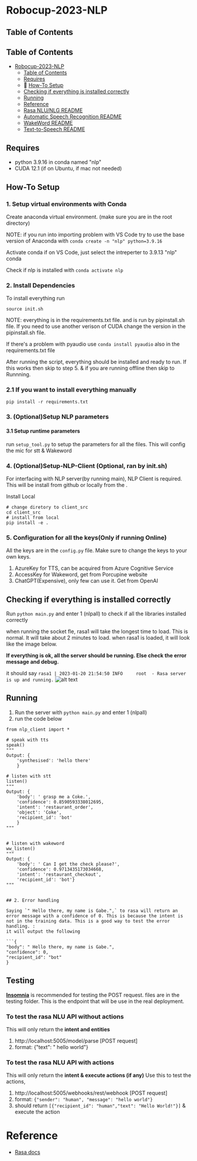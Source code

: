 # Robocup-2023-NLP

## Table of Contents

## Table of Contents

- [Robocup-2023-NLP](#robocup-2023-nlp)
  - [Table of Contents](#table-of-contents)
  - [Requires](#requires)
  - 🚀 [How-To Setup](#how-to-setup)
  - [Checking if everything is installed correctly](#checking-if-everything-is-installed-correctly)
  - [Running](#running)
  - [Reference](#reference)
  - [Rasa NLU/NLG README](https://github.com/EIC-NLP/Robocup-2023-NLP/tree/main/rasa)
  - [Automatic Speech Recognition README](https://github.com/EIC-NLP/Robocup-2023-NLP/tree/main/stt)
  - [WakeWord README](https://github.com/EIC-NLP/Robocup-2023-NLP/tree/main/wakeword)
  - [Text-to-Speech README](https://github.com/EIC-NLP/Robocup-2023-NLP/tree/main/tts)

## Requires

- python 3.9.16 in conda named "nlp"
- CUDA 12.1 (if on Ubuntu, if mac not needed)


## How-To Setup

### 1. Setup virtual environments with Conda

Create anaconda virtual environment. (make sure you are in the root directory)

NOTE: if you run into importing problem with VS Code try to use the base version of Anaconda with
```conda create -n "nlp" python=3.9.16```

Activate conda
   if on VS Code, just select the intreperter to 3.9.13 "nlp" conda

Check if nlp is installed with ```conda activate nlp```


### 2. Install Dependencies
To install everything run
```shell
source init.sh
```

NOTE: everything is in the requirements.txt file. and is run by pipinstall.sh file. If you need to use another verison of CUDA change the version in the pipinstall.sh file.

If there's a problem with pyaudio use `conda install pyaudio` also in the requirements.txt file

After running the script, everything should be installed and ready to run.
        If this works then skip to step 5. & if you are running offline then skip to Runnning.

### 2.1 If you want to install everything manually
```shell
pip install -r requirements.txt
```

### 3. (Optional)Setup NLP parameters

#### 3.1 Setup runtime parameters
run `setup_tool.py` to setup the parameters for all the files. This will config the mic for stt & Wakeword


### 4. (Optional)Setup-NLP-Client (Optional, ran by init.sh)
For interfacing with NLP server(by running main), NLP Client is required. This will be install from github or locally from the .

Install Local
```shell
# change diretory to client_src
cd client_src
# install from local
pip install -e .
```

<!-- Install the lastest from Github
```shell
pip install git+https://github.com/EIC-NLP/Robocup-2023-NLP/client_src.git
``` -->

### 5. Configuration for all the keys(Only if running Online)
All the keys are in the `config.py` file. Make sure to change the keys to your own keys.
1. AzureKey for TTS, can be acquired from Azure Cognitive Service
2. AccessKey for Wakeword, get from Porcupine website
3. ChatGPT(Expensive), only few can use it. Get from OpenAI


## Checking if everything is installed correctly
Run `python main.py` and enter 1 (nlpall) to check if all the libraries installed correctly

when running the socket fle, rasa1 will take the longest time to load. This is normal. It will take about 2 minutes to load.
when rasa1 is loaded, it will look like the image below.

**If everything is ok, all the server should be running. Else check the error message and debug.**

it should say `rasa1 | 2023-01-20 21:54:50 INFO     root  - Rasa server is up and running.`
![alt text](misc/runningexample1.png)


## Running

1. Run the server with `python main.py` and enter 1 (nlpall)
2. run the code below

```
from nlp_client import *

# speak with tts
speak()
"""
Output: {
    'synthesised': 'hello there'
    }

# listen with stt
listen()
"""
Output: {
    'body': ' grasp me a Coke.',
    'confidence': 0.8590593338012695,
    'intent': 'restaurant_order',
    'object': 'Coke',
    'recipient_id': 'bot'
    }
"""


# listen with wakeword
ww_listen()
"""
Output: {
    'body': ' Can I get the check please?',
    'confidence': 0.9713435173034668,
    'intent': 'restaurant_checkout',
    'recipient_id': 'bot'}
"""
```

```

## 2. Error handling

Saying `" Hello there, my name is Gabe.",` to rasa will return an error message with a confidence of 0. This is because the intent is not in the training data. This is a good way to test the error handling. :
it will output the following

```{
"body": " Hello there, my name is Gabe.",
"confidence": 0,
"recipient_id": "bot"
}

```

## Testing

**[Insomnia](https://insomnia.rest/download)** is recommended for testing the POST request. files are in the testing folder. This is the endpoint that will be use in the real deployment.

### To test the rasa NLU API without actions

This will only return the **intent and entities**

1. http://localhost:5005/model/parse [POST request]
2. format: {"text": " hello world"}

### To test the rasa NLU API with actions

This will only return the **intent & execute actions (if any)**
Use this to test the actions,

1. http://localhost:5005/webhooks/rest/webhook [POST request]
2. format: `{"sender": "human", "message": "hello world"}`
3. should return `[{"recipient_id": "human","text": "Hello World!"}]` & execute the action

# Reference

- [Rasa docs](https://rasa.com/docs/)
